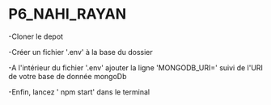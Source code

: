 # P6_NAHI_RAYAN

-Cloner le depot


-Créer un fichier '.env' à la base du dossier


-A l'intérieur du fichier '.env' ajouter la ligne 'MONGODB_URI=' suivi de l'URI de votre base de donnée mongoDb


-Enfin, lancez ' npm start' dans le terminal 
